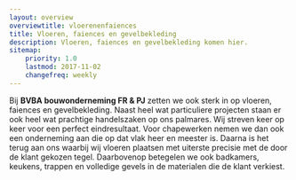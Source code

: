 ```yaml
---
layout: overview
overviewtitle: vloerenenfaiences
title: Vloeren, faiences en gevelbekleding
description: Vloeren, faiences en gevelbekleding komen hier.
sitemap:
    priority: 1.0
    lastmod: 2017-11-02
    changefreq: weekly
---
```

Bij **BVBA bouwonderneming FR & PJ** zetten we ook sterk in op vloeren, faiences en gevelbekleding. Naast heel wat particuliere projecten staan er ook heel wat prachtige handelszaken op ons palmares. Wij streven  keer op keer voor een perfect eindresultaat. Voor chapewerken nemen we dan ook een onderneming aan die op dat vlak heer en meester is. Daarna is het terug aan ons waarbij wij vloeren plaatsen met uiterste precisie met de door de klant gekozen tegel. Daarbovenop betegelen we ook badkamers, keukens, trappen en volledige gevels in de materialen die de klant verkiest.
